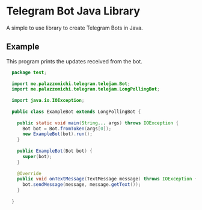 # Telegram Bot Java Library
A simple to use library to create Telegram Bots in Java.

## Example
This program prints the updates received from the bot.
```java
  package test;
  
  import me.palazzomichi.telegram.telejam.Bot;
  import me.palazzomichi.telegram.telejam.LongPollingBot;
  
  import java.io.IOException;
  
  public class ExampleBot extends LongPollingBot {
    
    public static void main(String... args) throws IOException {
      Bot bot = Bot.fromToken(args[0]);
      new ExampleBot(bot).run();
    }
    
    public ExampleBot(Bot bot) {
      super(bot);
    }
    
    @Override
    public void onTextMessage(TextMessage message) throws IOException {
      bot.sendMessage(message, message.getText());
    }
    
  }
```
